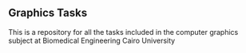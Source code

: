 ## Graphics Tasks 

This is a repository for all the tasks included in the computer graphics subject at Biomedical Engineering Cairo University 